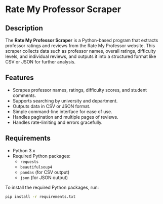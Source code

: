 # Rate My Professor Scraper

## Description

The **Rate My Professor Scraper** is a Python-based program that extracts professor ratings and reviews from the Rate My Professor website. This scraper collects data such as professor names, overall ratings, difficulty levels, and individual reviews, and outputs it into a structured format like CSV or JSON for further analysis.

## Features

- Scrapes professor names, ratings, difficulty scores, and student comments.
- Supports searching by university and department.
- Outputs data in CSV or JSON format.
- Simple command-line interface for ease of use.
- Handles pagination and multiple pages of reviews.
- Handles rate-limiting and errors gracefully.

## Requirements

- Python 3.x
- Required Python packages:
  - `requests`
  - `beautifulsoup4`
  - `pandas` (for CSV output)
  - `json` (for JSON output)

To install the required Python packages, run:
```bash
pip install -r requirements.txt

